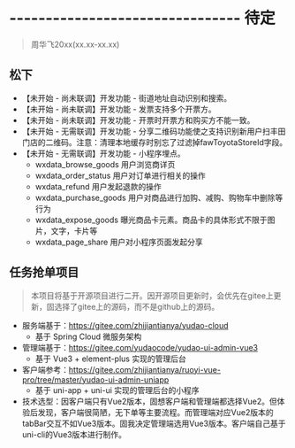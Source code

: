 # -------------------------------- 待定
> 周华飞20xx(xx.xx-xx.xx)
## 松下
* 【未开始 - 尚未联调】开发功能 - 街道地址自动识别和搜索。
* 【未开始 - 尚未联调】开发功能 - 发票支持多个开票方。
* 【未开始 - 尚未联调】开发功能 - 开票时开票方和购买方不能一致。
* 【未开始 - 无需联调】开发功能 - 分享二维码功能使之支持识别新用户扫丰田门店的二维码。注意：清理本地缓存时别忘了过滤掉fawToyotaStoreId字段。
* 【未开始 - 无需联调】开发功能 - 小程序埋点。
  - wxdata_browse_goods 用户浏览商详页
  - wxdata_order_status 用户对订单进行相关的操作
  - wxdata_refund 用户发起退款的操作
  - wxdata_purchase_goods 用户对商品进行加购、减购、购物车中删除等行为
  - wxdata_expose_goods 曝光商品卡元素。商品卡的具体形式不限于图片，文字，卡片等
  - wxdata_page_share 用户对小程序页面发起分享
## 任务抢单项目
> 本项目将基于开源项目进行二开。因开源项目更新时，会优先在gitee上更新，固选择了gitee上的源码，而不是github上的源码。
* 服务端基于：https://gitee.com/zhijiantianya/yudao-cloud
  - 基于 Spring Cloud 微服务架构
* 管理端基于：https://gitee.com/yudaocode/yudao-ui-admin-vue3
  - 基于 Vue3 + element-plus 实现的管理后台
* 客户端参考：https://gitee.com/zhijiantianya/ruoyi-vue-pro/tree/master/yudao-ui-admin-uniapp
  - 基于 uni-app + uni-ui 实现的管理后台的小程序
* 技术选型：因客户端只有Vue2版本，固想客户端和管理端都选择Vue2。但体验后发现，客户端很简陋，无下单等主要流程。而管理端对应Vue2版本的tabBar交互不如Vue3版本。固我决定管理端选用Vue3版本。客户端自己基于uni-cli的Vue3版本进行制作。
